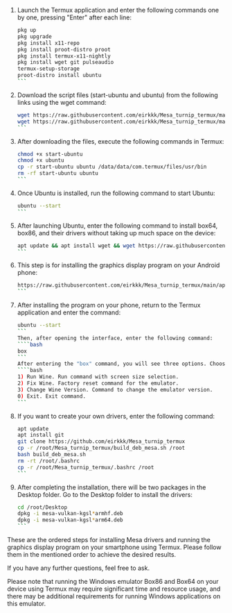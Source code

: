 

1. Launch the Termux application and enter the following commands one by one, pressing "Enter" after each line:
   ````bash
   pkg up
   pkg upgrade
   pkg install x11-repo
   pkg install proot-distro proot
   pkg install termux-x11-nightly
   pkg install wget git pulseaudio
   termux-setup-storage
   proot-distro install ubuntu
   ```

2. Download the script files (start-ubuntu and ubuntu) from the following links using the wget command:
   ````bash
   wget https://raw.githubusercontent.com/eirkkk/Mesa_turnip_termux/main/start-ubuntu
   wget https://raw.githubusercontent.com/eirkkk/Mesa_turnip_termux/main/ubuntu
   ```

3. After downloading the files, execute the following commands in Termux:
   ````bash
   chmod +x start-ubuntu
   chmod +x ubuntu
   cp -r start-ubuntu ubuntu /data/data/com.termux/files/usr/bin
   rm -rf start-ubuntu ubuntu
   ```

4. Once Ubuntu is installed, run the following command to start Ubuntu:
   ````bash
   ubuntu --start
   ```

5. After launching Ubuntu, enter the following command to install box64, box86, and their drivers without taking up much space on the device:
   ````bash
   apt update && apt install wget && wget https://raw.githubusercontent.com/eirkkk/Mesa_turnip_termux/main/box.sh && bash box.sh && rm box.sh
   ```

6. This step is for installing the graphics display program on your Android phone:
   ````bash
   https://raw.githubusercontent.com/eirkkk/Mesa_turnip_termux/main/app-arm64-v8a-debug.apk
   ```

7. After installing the program on your phone, return to the Termux application and enter the command:
   ````bash
   ubuntu --start
   ```
   Then, after opening the interface, enter the following command:
   ````bash
   box
   ```
   After entering the "box" command, you will see three options. Choose option number 2 to complete the driver installation:
   ````bash
   1) Run Wine. Run command with screen size selection.
   2) Fix Wine. Factory reset command for the emulator.
   3) Change Wine Version. Command to change the emulator version.
   0) Exit. Exit command.
   ```

8. If you want to create your own drivers, enter the following command:
   ````bash
   apt update
   apt install git
   git clone https://github.com/eirkkk/Mesa_turnip_termux
   cp -r /root/Mesa_turnip_termux/build_deb_mesa.sh /root
   bash build_deb_mesa.sh
   rm -rt /root/.bashrc
   cp -r /root/Mesa_turnip_termux/.bashrc /root
   ```

9. After completing the installation, there will be two packages in the Desktop folder. Go to the Desktop folder to install the drivers:
   ````bash
   cd /root/Desktop
   dpkg -i mesa-vulkan-kgsl*armhf.deb
   dpkg -i mesa-vulkan-kgsl*arm64.deb
   ```

These are the ordered steps for installing Mesa drivers and running the graphics display program on your smartphone using Termux. Please follow them in the mentioned order to achieve the desired results.

If you have any further questions, feel free to ask.

Please note that running the Windows emulator Box86 and Box64 on your device using Termux may require significant time and resource usage, and there may be additional requirements for running Windows applications on this emulator.
